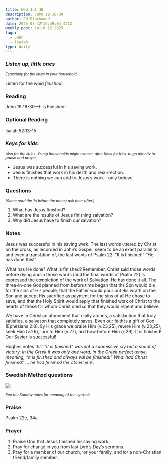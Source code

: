 ```yaml
---
title: Wed Jul 16
description: John 19:16-30
author: Ed Blackwood
date: 2025-07-12T15:49:04.421Z
weekly_post: jul-6-12-2025
tags:
  - John
  - Isaiah
type: daily
---
```

### *Listen up, little ones*

<div><small><i>Especially for the littles in your household.</i></small></div>

Listen for the word *finished*.

### Reading

John 19:16-30—It is Finished!

### Optional Reading

Isaiah 52:13-15

### *Keys for kids*

<div><small><i>Also for the littles. Young households might choose, after Keys for Kids, to go directly to praise and prayer.</i></small></div>

* Jesus was successful in his saving work.
* Jesus finished that work in his death and resurrection.
* There is nothing we can add to Jesus’s work—only believe.

### Questions

<div><small><i>(Some read the ?s before the notes/ ask them after.)</i></small></div>

1. What has Jesus finished?
2. What are the results of Jesus finishing salvation?
3. Why did Jesus have to finish our salvation?

### Notes

Jesus was successful in his saving work. The last words uttered by Christ on the cross, as recorded in John’s Gospel, seem to be an exact parallel to, and even a translation of, the last words of Psalm 22. “It is finished!” “He has done this!”

What has He done? What is finished? Remember, Christ said those words before dying and in those words (and the final words of Psalm 22) is expressed the completion of the work of Salvation. He has done it all. The three-in-one God planned from before time began that the Son would die for the sins of His people, that the Father would pour out His wrath on the Son and accept His sacrifice as payment for the sins of all He chose to save, and that the Holy Spirit would apply that finished work of Christ to the hearts of those for whom Christ died so that they would repent and believe.

We have in Christ an atonement that really atones, a satisfaction that truly satisfies, a salvation that completely saves. Even our faith is a gift of God (Ephesians 2:8). By His grace we praise Him (v.23,25), revere Him (v.23,25), seek Him (v.26), turn to Him (v.27), and bow before Him (v.29). It is finished! Our Savior is successful!

Hughes notes that *“It is finished” was not a submissive cry but a shout of victory. In the Greek it was only one word, in the Greek perfect tense, meaning, “It is finished and always will be finished!” What had Christ finished? … he had finished the atonement*.

### Swedish Method questions

![](/static/img/family_worship_study_ed-swedish_questions.png)

<div><small><i>See the Sunday notes for meaning of the symbols.</i></small></div>

### Praise

P﻿salm 22e, 34a

### Prayer

1. Praise God that Jesus finished his saving work.
2. Pray for change in you from last Lord’s Day’s sermons.
3. Pray for a member of our church, for your family, and for a non-Christian friend/family member.